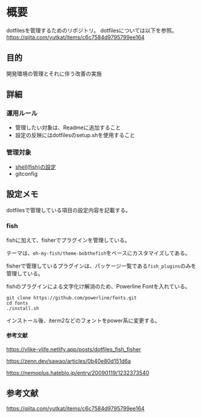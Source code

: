 # 概要

dotfilesを管理するためのリポジトリ。
dotfilesについては以下を参照。
<https://qiita.com/yutkat/items/c6c7584d9795799ee164>

## 目的

開発環境の管理とそれに伴う改善の実施

## 詳細

### 運用ルール

- 管理したい対象は、Readmeに追加すること
- 設定の反映にはdotfilesのsetup.shを使用すること

### 管理対象

- [shell(fish)の設定](#fish)
- gitconfig

## 設定メモ

dotfilesで管理している項目の設定内容を記載する。

### fish

fishに加えて、fisherでプラグインを管理している。

テーマは、`oh-my-fish/theme-bobthefish`をベースにカスタマイズしてある。

fisherで管理しているプラグインは、パッケージ一覧である`fish_plugins`のみを管理している。

fishのプラグインによる文字化け解消のため、Powerline Fontを入れている。

```shell
git clone https://github.com/powerline/fonts.git
cd fonts
./install.sh
```

インストール後、iterm2などのフォントをpower系に変更する。

#### 参考文献

<https://vlike-vlife.netlify.app/posts/dotfiles_fish_fisher>

<https://zenn.dev/sawao/articles/0b40e80d151d6a>

<https://nemoplus.hateblo.jp/entry/20090119/1232373540>

## 参考文献

<https://qiita.com/yutkat/items/c6c7584d9795799ee164>
